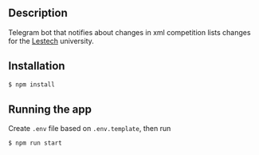 ## Description

Telegram bot that notifies about changes in xml competition lists changes for the [Lestech](https://vgltu.ru/) university.

## Installation

```bash
$ npm install
```

## Running the app

Create `.env` file based on `.env.template`, then run 

```bash
$ npm run start
```
